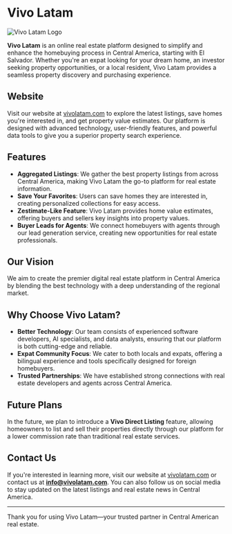 # Vivo Latam

![Vivo Latam Logo](https://www.vivolatam.com/_next/static/media/logo-text-light.dfb533c9.svg)

**Vivo Latam** is an online real estate platform designed to simplify and enhance the homebuying process in Central America, starting with El Salvador. Whether you're an expat looking for your dream home, an investor seeking property opportunities, or a local resident, Vivo Latam provides a seamless property discovery and purchasing experience.

## Website

Visit our website at [vivolatam.com](https://vivolatam.com) to explore the latest listings, save homes you're interested in, and get property value estimates. Our platform is designed with advanced technology, user-friendly features, and powerful data tools to give you a superior property search experience.

## Features

- **Aggregated Listings**: We gather the best property listings from across Central America, making Vivo Latam the go-to platform for real estate information.
- **Save Your Favorites**: Users can save homes they are interested in, creating personalized collections for easy access.
- **Zestimate-Like Feature**: Vivo Latam provides home value estimates, offering buyers and sellers key insights into property values.
- **Buyer Leads for Agents**: We connect homebuyers with agents through our lead generation service, creating new opportunities for real estate professionals.

## Our Vision

We aim to create the premier digital real estate platform in Central America by blending the best technology with a deep understanding of the regional market.

## Why Choose Vivo Latam?

- **Better Technology**: Our team consists of experienced software developers, AI specialists, and data analysts, ensuring that our platform is both cutting-edge and reliable.
- **Expat Community Focus**: We cater to both locals and expats, offering a bilingual experience and tools specifically designed for foreign homebuyers.
- **Trusted Partnerships**: We have established strong connections with real estate developers and agents across Central America.
  
## Future Plans

In the future, we plan to introduce a **Vivo Direct Listing** feature, allowing homeowners to list and sell their properties directly through our platform for a lower commission rate than traditional real estate services. 

## Contact Us

If you're interested in learning more, visit our website at [vivolatam.com](https://vivolatam.com) or contact us at **info@vivolatam.com**. You can also follow us on social media to stay updated on the latest listings and real estate news in Central America.

---

Thank you for using Vivo Latam—your trusted partner in Central American real estate.
